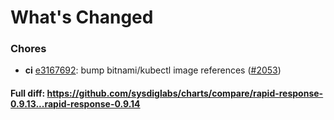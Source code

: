 # What's Changed

### Chores
- **ci** [e3167692](https://github.com/sysdiglabs/charts/commit/e316769250d0ab94519de59436be0d16fb5df3e1): bump bitnami/kubectl image references ([#2053](https://github.com/sysdiglabs/charts/issues/2053))
#### Full diff: https://github.com/sysdiglabs/charts/compare/rapid-response-0.9.13...rapid-response-0.9.14
